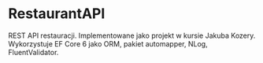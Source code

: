 # RestaurantAPI
REST API restauracji. Implementowane jako projekt w kursie Jakuba Kozery. Wykorzystuje EF Core 6 jako ORM, pakiet automapper, NLog, FluentValidator.
